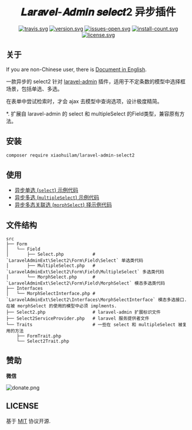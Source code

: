 <h1 align="center">𝑳𝒂𝒓𝒂𝒗𝒆𝒍-𝑨𝒅𝒎𝒊𝒏 𝒔𝒆𝒍𝒆𝒄𝒕2 异步插件</h1>

<div align="center">

[![travis.svg](https://img.shields.io/travis/xiaohuilam/laravel-admin-select2/master.svg)](https://travis-ci.org/xiaohuilam/laravel-admin-select2)
[![version.svg](https://img.shields.io/packagist/vpre/xiaohuilam/laravel-admin-select2.svg)](https://packagist.org/packages/xiaohuilam/laravel-admin-select2)
[![issues-open.svg](https://img.shields.io/github/issues/xiaohuilam/laravel-admin-select2.svg)](https://github.com/xiaohuilam/laravel-admin-select2/issues)
[![install-count.svg](https://img.shields.io/packagist/dt/xiaohuilam/laravel-admin-select2.svg)](https://packagist.org/packages/xiaohuilam/laravel-admin-select2)
[![license.svg](https://img.shields.io/github/license/xiaohuilam/laravel-admin-select2.svg)](LICENSE)

</div>

## 关于

If you are non-Chinese user, there is [Document in English](README.md).

一款异步的 select2 针对 [laravel-admin](http://github.com/z-song/laravel-admin/) 插件，适用于不定条数的模型中选择框场景，包括单选、多选。

在表单中尝试检索时，才会 ajax 去模型中查询选项，设计极度精简。

*. 扩展自 laravel-admin 的 select 和 multipleSelect 的Field类型，兼容原有方法。

## 安装
```bash
composer require xiaohuilam/laravel-admin-select2
```

## 使用

- [异步单选 (`select`) 示例代码](tests/Controllers/AnswerController.php#L35-L59)
- [异步多选 (`multipleSelect`) 示例代码](tests/Controllers/QuestionController.php#L35-L59)
- [异步多态关联选 (`morphSelect`) 择示例代码](tests/Controllers/CommentController.php#L34-L51)

## 文件结构
```
src
├── Form
│   └── Field
│       ├── Select.php           # `LaravelAdminExt\Select2\Form\Field\Select` 单选类代码
│       ├── MultipleSelect.php   # `LaravelAdminExt\Select2\Form\Field\MultipleSelect` 多选类代码
│       └── MorphSelect.php      # `LaravelAdminExt\Select2\Form\Field\MorphSelect` 模态多选类代码
├── Interfaces
│   └── MorphSelectInterface.php # `LaravelAdminExt\Select2\Interfaces\MorphSelectInterface` 模态多选接口. 在被 morphSelect 的使用的模型中必须 implments.
├── Select2.php                  # laravel-admin 扩展标识文件
├── Select2ServiceProvider.php   # laravel 服务提供者文件
└── Traits                       # 一些在 select 和 multipleSelect 被复用的方法
    ├── FormTrait.php
    └── Select2Trait.php
```

## 赞助

**微信**

![donate.png](https://wantu-kw0-asset007-hz.oss-cn-hangzhou.aliyuncs.com/2GDNl84F6HW4PRGslxg.png?x-oss-process=image/resize,l_300)

## LICENSE

基于 [MIT](LICENSE) 协议开源.
